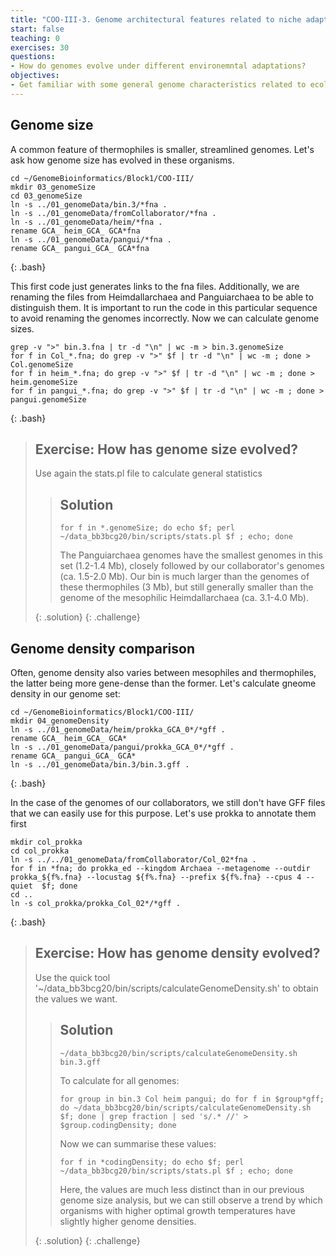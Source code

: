 ```yaml
---
title: "COO-III-3. Genome architectural features related to niche adaptation"
start: false
teaching: 0
exercises: 30
questions:
- How do genomes evolve under different environemntal adaptations?
objectives:
- Get familiar with some general genome characteristics related to ecological adaptation
---
```


## Genome size

A common feature of thermophiles is smaller, streamlined genomes. Let's ask how genome size has evolved in these organisms.

~~~
cd ~/GenomeBioinformatics/Block1/COO-III/
mkdir 03_genomeSize
cd 03_genomeSize
ln -s ../01_genomeData/bin.3/*fna .
ln -s ../01_genomeData/fromCollaborator/*fna .
ln -s ../01_genomeData/heim/*fna .
rename GCA_ heim_GCA_ GCA*fna
ln -s ../01_genomeData/pangui/*fna .
rename GCA_ pangui_GCA_ GCA*fna
~~~
{: .bash}

This first code just generates links to the fna files. Additionally, we are renaming the files from Heimdallarchaea and 
Panguiarchaea to be able to distinguish them. It is important to run the code in this particular sequence to avoid renaming the
genomes incorrectly. Now we can calculate genome sizes.

~~~
grep -v ">" bin.3.fna | tr -d "\n" | wc -m > bin.3.genomeSize
for f in Col_*.fna; do grep -v ">" $f | tr -d "\n" | wc -m ; done > Col.genomeSize
for f in heim_*.fna; do grep -v ">" $f | tr -d "\n" | wc -m ; done > heim.genomeSize
for f in pangui_*.fna; do grep -v ">" $f | tr -d "\n" | wc -m ; done > pangui.genomeSize
~~~
{: .bash}

> ## Exercise: How has genome size evolved?
>
> Use again the stats.pl file to calculate general statistics
>
>> ## Solution
>>
>> `for f in *.genomeSize; do echo $f; perl ~/data_bb3bcg20/bin/scripts/stats.pl $f ; echo; done`
>>
>> The Panguiarchaea genomes have the smallest genomes in this set (1.2-1.4 Mb), closely followed by our collaborator's genomes
>> (ca. 1.5-2.0 Mb). Our bin is much larger than the genomes of these thermophiles (3 Mb), but still generally smaller than
>> the genome of the mesophilic Heimdallarchaea (ca. 3.1-4.0 Mb).
>> 
> {: .solution}
{: .challenge}


## Genome density comparison

Often, genome density also varies between mesophiles and thermophiles, the latter being more gene-dense than the former. Let's
calculate gneome density in our genome set:
~~~
cd ~/GenomeBioinformatics/Block1/COO-III/
mkdir 04_genomeDensity
ln -s ../01_genomeData/heim/prokka_GCA_0*/*gff .
rename GCA_ heim_GCA_ GCA*
ln -s ../01_genomeData/pangui/prokka_GCA_0*/*gff .
rename GCA_ pangui_GCA_ GCA*
ln -s ../01_genomeData/bin.3/bin.3.gff .
~~~
{: .bash}

In the case of the genomes of our collaborators, we still don't have GFF files that we can easily use for this purpose. Let's use
prokka to annotate them first
~~~
mkdir col_prokka
cd col_prokka
ln -s ../../01_genomeData/fromCollaborator/Col_02*fna .
for f in *fna; do prokka_ed --kingdom Archaea --metagenome --outdir prokka_${f%.fna} --locustag ${f%.fna} --prefix ${f%.fna} --cpus 4 --quiet  $f; done
cd ..
ln -s col_prokka/prokka_Col_02*/*gff .
~~~
{: .bash}


> ## Exercise: How has genome density evolved?
>
> Use the quick tool '~/data_bb3bcg20/bin/scripts/calculateGenomeDensity.sh' to obtain the values we want.
>
>> ## Solution
>>
>> `~/data_bb3bcg20/bin/scripts/calculateGenomeDensity.sh bin.3.gff`
>>
>> To calculate for all genomes:
>>
>> `for group in bin.3 Col heim pangui; do for f in $group*gff; do ~/data_bb3bcg20/bin/scripts/calculateGenomeDensity.sh $f; done | grep fraction | sed 's/.* //' > $group.codingDensity; done`
>>
>> Now we can summarise these values:
>>
>> `for f in *codingDensity; do echo $f; perl ~/data_bb3bcg20/bin/scripts/stats.pl $f ; echo; done`
>> 
>> Here, the values are much less distinct than in our previous genome size analysis, but we can still observe a trend by which
>> organisms with higher optimal growth temperatures have slightly higher genome densities.
>> 
> {: .solution}
{: .challenge}


